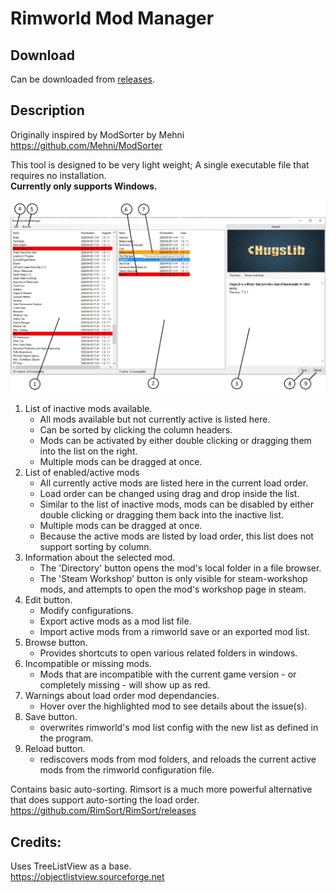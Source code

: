 # Rimworld Mod Manager

## Download
Can be downloaded from [releases](https://github.com/Zeracronius/RimworldModManager/releases).

## Description
Originally inspired by ModSorter by Mehni  
https://github.com/Mehni/ModSorter
 
This tool is designed to be very light weight; A single executable file that requires no installation.  
**Currently only supports Windows.**


![Layout image](Layout.jpg "Interface layout")


1. List of inactive mods available.
    - All mods available but not currently active is listed here.
    - Can be sorted by clicking the column headers.
    - Mods can be activated by either double clicking or dragging them into the list on the right. 
    - Multiple mods can be dragged at once.
2. List of enabled/active mods
    - All currently active mods are listed here in the current load order.
    - Load order can be changed using drag and drop inside the list.
    - Similar to the list of inactive mods, mods can be disabled by either double clicking or dragging them back into the inactive list.
    - Multiple mods can be dragged at once.
    - Because the active mods are listed by load order, this list does not support sorting by column.
3. Information about the selected mod.
    - The 'Directory' button opens the mod's local folder in a file browser.
    - The 'Steam Workshop' button is only visible for steam-workshop mods, and attempts to open the mod's workshop page in steam.
4. Edit button.
    - Modify configurations.
    - Export active mods as a mod list file.
    - Import active mods from a rimworld save or an exported mod list.
5. Browse button.
    - Provides shortcuts to open various related folders in windows.
6. Incompatible or missing mods.
    - Mods that are incompatible with the current game version - or completely missing - will show up as red.
7. Warnings about load order mod dependancies.
    - Hover over the highlighted mod to see details about the issue(s).
8. Save button.
    - overwrites rimworld's mod list config with the new list as defined in the program.  
9. Reload button.
    - rediscovers mods from mod folders, and reloads the current active mods from the rimworld configuration file.  


Contains basic auto-sorting.
Rimsort is a much more powerful alternative that does support auto-sorting the load order.
https://github.com/RimSort/RimSort/releases

## Credits:
Uses TreeListView as a base.  
https://objectlistview.sourceforge.net
